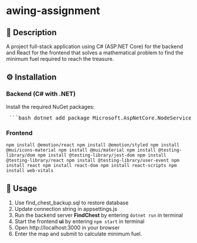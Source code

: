 # awing-assignment

## 📘 Description
A project full-stack application using C# (ASP.NET Core) for the backend and React for the frontend that solves a mathematical problem to find the minimum fuel required to reach the treasure.

## ⚙️ Installation
### Backend (C# with .NET)
Install the required NuGet packages:
<pre> ```bash dotnet add package Microsoft.AspNetCore.NodeServices --version 3.1.32 dotnet add package Microsoft.EntityFrameworkCore --version 8.0.13 dotnet add package Microsoft.EntityFrameworkCore.Design --version 8.0.13 dotnet add package Microsoft.EntityFrameworkCore.InMemory --version 8.0.10 dotnet add package Microsoft.EntityFrameworkCore.SqlServer --version 8.0.10 dotnet add package Microsoft.EntityFrameworkCore.Tools --version 8.0.10 dotnet add package MySql.Data --version 9.3.0 dotnet add package Newtonsoft.Json --version 13.0.3 dotnet add package Node.js --version 5.3.0 dotnet add package Pomelo.EntityFrameworkCore.MySql --version 8.0.3 dotnet add package Swashbuckle.AspNetCore --version 6.6.2 ``` </pre>

### Frontend
`npm install @emotion/react
npm install @emotion/styled
npm install @mui/icons-material
npm install @mui/material
npm install @testing-library/dom
npm install @testing-library/jest-dom
npm install @testing-library/react
npm install @testing-library/user-event
npm install react
npm install react-dom
npm install react-scripts
npm install web-vitals`

## 🚀 Usage
1. Use find_chest_backup.sql to restore database
2. Update connection string in appsettings.js
3. Run the backend server **FindChest** by entering `dotnet run` in terminal
4. Start the frontend **ui** by entering `npm start` in terminal
5. Open http://localhost:3000 in your browser
6. Enter the map and submit to calculate minimum fuel.
